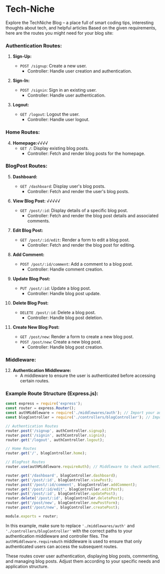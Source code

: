 # Tech-Niche
Explore the TechNiche Blog – a place full of smart coding tips, interesting thoughts about tech, and helpful articles
Based on the given requirements, here are the routes you might need for your blog site:

### Authentication Routes:

1. **Sign-Up:**
   - `POST /signup`: Create a new user.
     - Controller: Handle user creation and authentication.

2. **Sign-In:**
   - `POST /signin`: Sign in an existing user.
     - Controller: Handle user authentication.

3. **Logout:**
   - `GET /logout`: Logout the user.
     - Controller: Handle user logout.

### Home Routes:

4. **Homepage:**√√√√
   - `GET /`: Display existing blog posts.
     - Controller: Fetch and render blog posts for the homepage.

### BlogPost Routes:

5. **Dashboard:**
   - `GET /dashboard`: Display user's blog posts.
     - Controller: Fetch and render the user's blog posts.

6. **View Blog Post:** √√√√√
   - `GET /post/:id`: Display details of a specific blog post.
     - Controller: Fetch and render the blog post details and associated comments.
8. **Edit Blog Post:**
   - `GET /post/:id/edit`: Render a form to edit a blog post.
     - Controller: Fetch and render the blog post for editing.

7. **Add Comment:**
   - `POST /post/:id/comment`: Add a comment to a blog post.
     - Controller: Handle comment creation.



9. **Update Blog Post:**
   - `PUT /post/:id`: Update a blog post.
     - Controller: Handle blog post update.

10. **Delete Blog Post:**
    - `DELETE /post/:id`: Delete a blog post.
      - Controller: Handle blog post deletion.

11. **Create New Blog Post:**
    - `GET /post/new`: Render a form to create a new blog post.
    - `POST /post/new`: Create a new blog post.
      - Controller: Handle blog post creation.

### Middleware:

12. **Authentication Middleware:**
    - A middleware to ensure the user is authenticated before accessing certain routes.

### Example Route Structure (Express.js):

```javascript
const express = require('express');
const router = express.Router();
const authMiddleware = require('./middlewares/auth'); // Import your authentication middleware
const blogController = require('./controllers/blogController'); // Import your controllers

// Authentication Routes
router.post('/signup', authController.signup);
router.post('/signin', authController.signin);
router.get('/logout', authController.logout);

// Home Routes
router.get('/', blogController.home);

// BlogPost Routes
router.use(authMiddleware.requireAuth); // Middleware to check authentication for the following routes

router.get('/dashboard', blogController.dashboard);
router.get('/post/:id', blogController.viewPost);
router.post('/post/:id/comment', blogController.addComment);
router.get('/post/:id/edit', blogController.editPost);
router.put('/post/:id', blogController.updatePost);
router.delete('/post/:id', blogController.deletePost);
router.get('/post/new', blogController.newPostForm);
router.post('/post/new', blogController.createPost);

module.exports = router;
```

In this example, make sure to replace `'./middlewares/auth'` and `'./controllers/blogController'` with the correct paths to your authentication middleware and controller files. The `authMiddleware.requireAuth` middleware is used to ensure that only authenticated users can access the subsequent routes.

These routes cover user authentication, displaying blog posts, commenting, and managing blog posts. Adjust them according to your specific needs and application structure.
